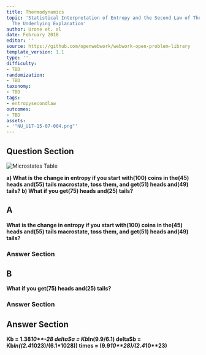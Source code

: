```yaml
---
title: Thermodynamics
topic: 'Statistical Interpretation of Entropy and the Second Law of Thermodynamics:
  The Underlying Explanation'
author: Urone et. al
date: February 2018
editor: ''
source: https://github.com/openwebwork/webwork-open-problem-library
template_version: 1.1
type: ''
difficulty:
- TBD
randomization:
- TBD
taxonomy:
- TBD
tags:
- entropysecondlaw
outcomes:
- TBD
assets:
- '"NU_U17-15-07-004.png"'
---
```


## Question Section 

![Microstates Table]("NU_U17-15-07-004.png")

<b>
a) What is the change in entropy if you start with(100) coins in the(45) heads and(55) tails macrostate, toss them, and get(51) heads and(49) tails?
b) What if you get(75) heads and(25) tails?

## A
What is the change in entropy if you start with(100) coins in the(45) heads and(55) tails macrostate, toss them, and get(51) heads and(49) tails?
### Answer Section
## B
What if you get(75) heads and(25) tails?
### Answer Section


## Answer Section

Kb = 1.38*10**-28
deltaSa = Kb*ln(9.9/6.1)
deltaSb = Kb*ln((2.4*10**23)/(6.1*10**28))
times = (9.9*10**28)/(2.4*10**23)